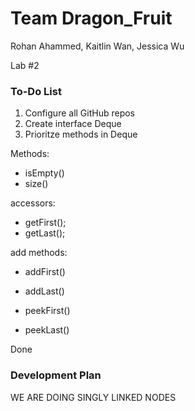 # Team Dragon_Fruit

Rohan Ahammed, Kaitlin Wan, Jessica Wu

Lab #2


### To-Do List
1. Configure all GitHub repos
2. Create interface Deque
3. Prioritze methods in Deque

Methods:
- isEmpty()
- size()

accessors:
- getFirst();
- getLast();

add methods:
- addFirst()
- addLast()

- peekFirst()
- peekLast()

Done

### Development Plan

WE ARE DOING SINGLY LINKED NODES
